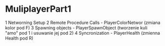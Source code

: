 # MuliplayerPart1

1 Networning Setup
2 Remote Procedure Calls - PlayerColorNetwor (zmiana kolor pod F)
3 Spawning objects - PlayerSpawnObject (tworzenie kuli "amo" pod 1 i usuwanie jej pod 2)
4 Syncronization - PlayerHealth (zmienna Health pod R)
